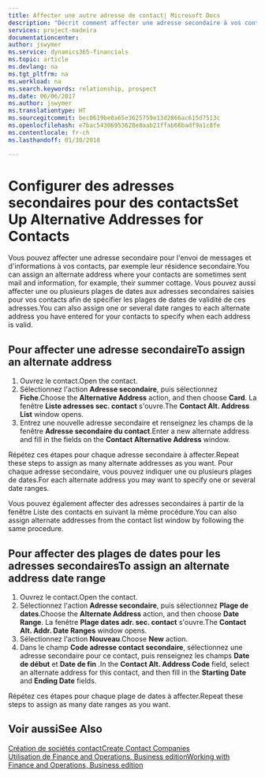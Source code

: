 ```yaml
---
title: Affecter une autre adresse de contact| Microsoft Docs
description: "Décrit comment affecter une adresse secondaire à vos contacts ou prospects, où ils reçoivent parfois des informations."
services: project-madeira
documentationcenter: 
author: jswymer
ms.service: dynamics365-financials
ms.topic: article
ms.devlang: na
ms.tgt_pltfrm: na
ms.workload: na
ms.search.keywords: relationship, prospect
ms.date: 06/06/2017
ms.author: jswymer
ms.translationtype: HT
ms.sourcegitcommit: bec0619be0a65e3625759e13d2866ac615d7513c
ms.openlocfilehash: e7bac54306953628e8aab21ffab66badf9a1c8fe
ms.contentlocale: fr-ch
ms.lasthandoff: 01/30/2018

---
```

# <a name="set-up-alternative-addresses-for-contacts"></a><span data-ttu-id="bf4ae-103">Configurer des adresses secondaires pour des contacts</span><span class="sxs-lookup"><span data-stu-id="bf4ae-103">Set Up Alternative Addresses for Contacts</span></span>
<span data-ttu-id="bf4ae-104">Vous pouvez affecter une adresse secondaire pour l'envoi de messages et d'informations à vos contacts, par exemple leur résidence secondaire.</span><span class="sxs-lookup"><span data-stu-id="bf4ae-104">You can assign an alternate address where your contacts are sometimes sent mail and information, for example, their summer cottage.</span></span> <span data-ttu-id="bf4ae-105">Vous pouvez aussi affecter une ou plusieurs plages de dates aux adresses secondaires saisies pour vos contacts afin de spécifier les plages de dates de validité de ces adresses.</span><span class="sxs-lookup"><span data-stu-id="bf4ae-105">You can also assign one or several date ranges to each alternate address you have entered for your contacts to specify when each address is valid.</span></span>

## <a name="to-assign-an-alternate-address"></a><span data-ttu-id="bf4ae-106">Pour affecter une adresse secondaire</span><span class="sxs-lookup"><span data-stu-id="bf4ae-106">To assign an alternate address</span></span>
1. <span data-ttu-id="bf4ae-107">Ouvrez le contact.</span><span class="sxs-lookup"><span data-stu-id="bf4ae-107">Open the contact.</span></span>
2. <span data-ttu-id="bf4ae-108">Sélectionnez l'action **Adresse secondaire**, puis sélectionnez **Fiche**.</span><span class="sxs-lookup"><span data-stu-id="bf4ae-108">Choose the **Alternative Address** action, and then choose **Card**.</span></span> <span data-ttu-id="bf4ae-109">La fenêtre **Liste adresses sec. contact** s'ouvre.</span><span class="sxs-lookup"><span data-stu-id="bf4ae-109">The **Contact Alt. Address List** window opens.</span></span>
3. <span data-ttu-id="bf4ae-110">Entrez une nouvelle adresse secondaire et renseignez les champs de la fenêtre **Adresse secondaire du contact**.</span><span class="sxs-lookup"><span data-stu-id="bf4ae-110">Enter a new alternate address and fill in the fields on the **Contact Alternative Address** window.</span></span>

<span data-ttu-id="bf4ae-111">Répétez ces étapes pour chaque adresse secondaire à affecter.</span><span class="sxs-lookup"><span data-stu-id="bf4ae-111">Repeat these steps to assign as many alternate addresses as you want.</span></span> <span data-ttu-id="bf4ae-112">Pour chaque adresse secondaire, vous pouvez indiquer une ou plusieurs plages de dates.</span><span class="sxs-lookup"><span data-stu-id="bf4ae-112">For each alternate address you may want to specify one or several date ranges.</span></span>

<span data-ttu-id="bf4ae-113">Vous pouvez également affecter des adresses secondaires à partir de la fenêtre Liste des contacts en suivant la même procédure.</span><span class="sxs-lookup"><span data-stu-id="bf4ae-113">You can also assign alternate addresses from the contact list window by following the same procedure.</span></span>

## <a name="to-assign-an-alternate-address-date-range"></a><span data-ttu-id="bf4ae-114">Pour affecter des plages de dates pour les adresses secondaires</span><span class="sxs-lookup"><span data-stu-id="bf4ae-114">To assign an alternate address date range</span></span>
1. <span data-ttu-id="bf4ae-115">Ouvrez le contact.</span><span class="sxs-lookup"><span data-stu-id="bf4ae-115">Open the contact.</span></span>
2. <span data-ttu-id="bf4ae-116">Sélectionnez l'action **Adresse secondaire**, puis sélectionnez **Plage de dates**.</span><span class="sxs-lookup"><span data-stu-id="bf4ae-116">Choose the **Alternate Address** action, and then choose **Date Range**.</span></span> <span data-ttu-id="bf4ae-117">La fenêtre **Plage dates adr. sec. contact** s'ouvre.</span><span class="sxs-lookup"><span data-stu-id="bf4ae-117">The **Contact Alt. Addr. Date Ranges** window opens.</span></span>
3. <span data-ttu-id="bf4ae-118">Sélectionnez l'action **Nouveau**.</span><span class="sxs-lookup"><span data-stu-id="bf4ae-118">Choose **New** action.</span></span>
4. <span data-ttu-id="bf4ae-119">Dans le champ **Code adresse contact secondaire**, sélectionnez une adresse secondaire pour ce contact, puis renseignez les champs **Date de début** et **Date de fin** .</span><span class="sxs-lookup"><span data-stu-id="bf4ae-119">In the **Contact Alt. Address Code** field, select an alternate address for this contact, and then fill in the **Starting Date** and **Ending Date** fields.</span></span>

<span data-ttu-id="bf4ae-120">Répétez ces étapes pour chaque plage de dates à affecter.</span><span class="sxs-lookup"><span data-stu-id="bf4ae-120">Repeat these steps to assign as many date ranges as you want.</span></span>

## <a name="see-also"></a><span data-ttu-id="bf4ae-121">Voir aussi</span><span class="sxs-lookup"><span data-stu-id="bf4ae-121">See Also</span></span>
[<span data-ttu-id="bf4ae-122">Création de sociétés contact</span><span class="sxs-lookup"><span data-stu-id="bf4ae-122">Create Contact Companies</span></span>](marketing-create-contact-companies.md)  
[<span data-ttu-id="bf4ae-123">Utilisation de Finance and Operations, Business edition</span><span class="sxs-lookup"><span data-stu-id="bf4ae-123">Working with Finance and Operations, Business edition</span></span>](ui-work-product.md)

